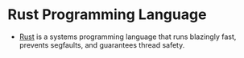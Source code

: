 # Rust Programming Language

- [Rust](https://doc.rust-lang.org/book/) is a systems programming language that runs blazingly fast, prevents segfaults, and guarantees thread safety.
